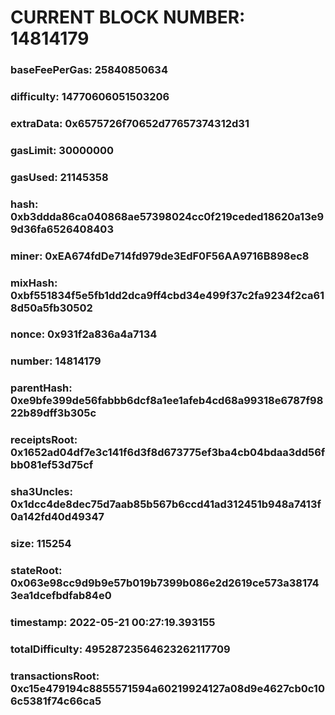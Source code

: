 # CURRENT BLOCK NUMBER: 14814179

### baseFeePerGas: 25840850634
### difficulty: 14770606051503206
### extraData: 0x6575726f70652d77657374312d31
### gasLimit: 30000000
### gasUsed: 21145358
### hash: 0xb3ddda86ca040868ae57398024cc0f219ceded18620a13e99d36fa6526408403
### miner: 0xEA674fdDe714fd979de3EdF0F56AA9716B898ec8
### mixHash: 0xbf551834f5e5fb1dd2dca9ff4cbd34e499f37c2fa9234f2ca618d50a5fb30502
### nonce: 0x931f2a836a4a7134
### number: 14814179
### parentHash: 0xe9bfe399de56fabbb6dcf8a1ee1afeb4cd68a99318e6787f9822b89dff3b305c
### receiptsRoot: 0x1652ad04df7e3c141f6d3f8d673775ef3ba4cb04bdaa3dd56fbb081ef53d75cf
### sha3Uncles: 0x1dcc4de8dec75d7aab85b567b6ccd41ad312451b948a7413f0a142fd40d49347
### size: 115254
### stateRoot: 0x063e98cc9d9b9e57b019b7399b086e2d2619ce573a381743ea1dcefbdfab84e0
### timestamp: 2022-05-21 00:27:19.393155
### totalDifficulty: 49528723564623262117709
### transactionsRoot: 0xc15e479194c8855571594a60219924127a08d9e4627cb0c106c5381f74c66ca5
